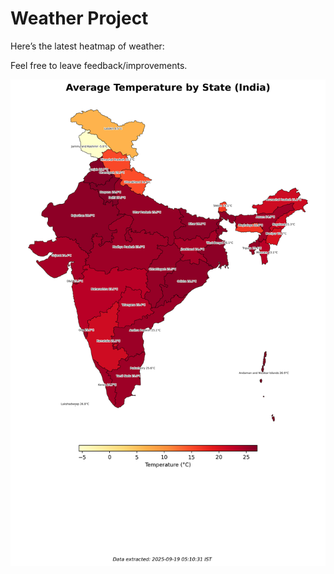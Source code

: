 # Weather Project

Here’s the latest heatmap of weather:

Feel free to leave feedback/improvements.

![India Heatmap](docs/assets/india_heatmap.png?v=CC9871)
